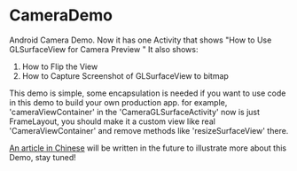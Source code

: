 # CameraDemo
Android Camera Demo.
Now it has one Activity that shows "How to Use GLSurfaceView for Camera Preview "
It also shows:
1. How to Flip the View 
2. How to Capture Screenshot of GLSurfaceView to bitmap

This demo is simple, some encapsulation is needed if you want to use code in this demo to build your own production app. for example, 'cameraViewContainer' in the 'CameraGLSurfaceActivity' now is just FrameLayout, you should make it a custom view like real 'CameraViewContainer' and remove methods like 'resizeSurfaceView' there.

[An article in Chinese](https://www.jianshu.com/p/c3ebb965bce6) will be written in the future to illustrate more about this Demo, stay tuned!
